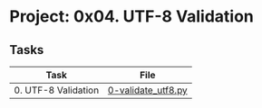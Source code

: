 # Project: 0x04. UTF-8 Validation

## Tasks

| Task | File |
| ---- | ---- |
| 0. UTF-8 Validation | [0-validate_utf8.py](./0-validate_utf8.py) |

